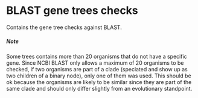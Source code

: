 # BLAST gene trees checks

Contains the gene tree checks against BLAST. 

##### Note

Some trees contains more than 20 organisms that do not have a specific gene. Since NCBI BLAST only allows a maximum of 20 organisms to be checked, if two organisms are part of a clade (speciated and show up as two children of a binary node), only one of them was used. This should be ok because the organisms are likely to be similar since they are part of the same clade and should only differ slightly from an evolutionary standpoint.
